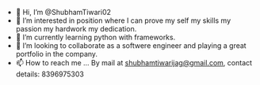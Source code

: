 - 👋 Hi, I’m @ShubhamTiwari02
- 👀 I’m interested in position where I can prove my self my skills my passion my hardwork my dedication.
- 🌱 I’m currently learning python with frameworks.
- 💞️ I’m looking to collaborate as a softwere engineer and playing a great portfolio in the company.
- 📫 How to reach me ... By mail at shubhamtiwarijag@gmail.com, contact details: 8396975303

<!---
ShubhamTiwari02/ShubhamTiwari02 is a ✨ special ✨ repository because its `README.md` (this file) appears on your GitHub profile.
You can click the Preview link to take a look at your changes.
--->
